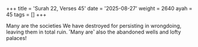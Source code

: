 +++
title = 'Surah 22, Verses 45'
date = '2025-08-27'
weight = 2640
ayah = 45
tags = []
+++

Many are the societies We have destroyed for persisting in wrongdoing, leaving them in total ruin. ˹Many are˺ also the abandoned wells and lofty palaces!
